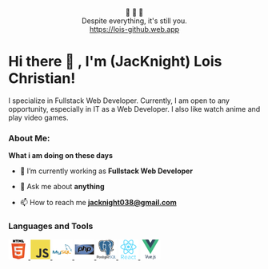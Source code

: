 <p align="center">
 🌟 🌟 🌟 </br>
 Despite everything, it's still you.<br>
 <a href="https://lois-github.web.app">https://lois-github.web.app</a><br>
</p>

# Hi there 👋 , I'm (JacKnight) Lois Christian!
I specialize in Fullstack Web Developer. Currently, I am open to any opportunity, especially in IT as a Web Developer. I also like watch anime and play video games.

### About Me:
 <strong>What i am doing on these days</strong>
  - 🔭 I’m currently working as <strong>Fullstack Web Developer</strong> </br>

  - 💬 Ask me about <strong>anything</strong> </br>

  - 📫 How to reach me <strong>jacknight038@gmail.com</strong> </br>
  
### Languages and Tools

<p align="left"> <a href="https://www.w3.org/html/" target="_blank" rel="noreferrer"> <img src="https://raw.githubusercontent.com/devicons/devicon/master/icons/html5/html5-original-wordmark.svg" alt="html5" width="40" height="40"/> </a> <a href="https://developer.mozilla.org/en-US/docs/Web/JavaScript" target="_blank" rel="noreferrer"> <img src="https://raw.githubusercontent.com/devicons/devicon/master/icons/javascript/javascript-original.svg" alt="javascript" width="40" height="40"/> </a> <a href="https://www.mysql.com/" target="_blank" rel="noreferrer"> <img src="https://raw.githubusercontent.com/devicons/devicon/master/icons/mysql/mysql-original-wordmark.svg" alt="mysql" width="40" height="40"/> </a> <a href="https://www.php.net" target="_blank" rel="noreferrer"> <img src="https://raw.githubusercontent.com/devicons/devicon/master/icons/php/php-original.svg" alt="php" width="40" height="40"/> </a> <a href="https://www.postgresql.org" target="_blank" rel="noreferrer"> <img src="https://raw.githubusercontent.com/devicons/devicon/master/icons/postgresql/postgresql-original-wordmark.svg" alt="postgresql" width="40" height="40"/> </a> <a href="https://reactjs.org/" target="_blank" rel="noreferrer"> <img src="https://raw.githubusercontent.com/devicons/devicon/master/icons/react/react-original-wordmark.svg" alt="react" width="40" height="40"/> </a> <a href="https://vuejs.org/" target="_blank" rel="noreferrer"> <img src="https://raw.githubusercontent.com/devicons/devicon/master/icons/vuejs/vuejs-original-wordmark.svg" alt="vuejs" width="40" height="40"/> </a> </p>


